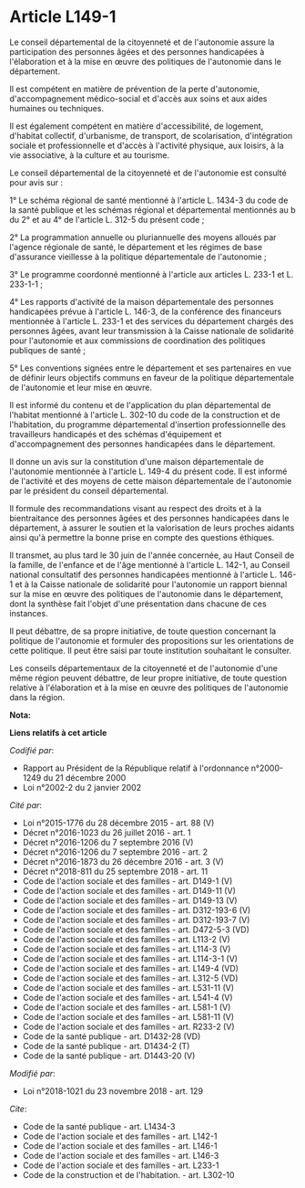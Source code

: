 # Article L149-1

Le conseil départemental de la citoyenneté et de l'autonomie assure la participation des personnes âgées et des personnes
handicapées à l'élaboration et à la mise en œuvre des politiques de l'autonomie dans le département.

Il est compétent en matière de prévention de la perte d'autonomie, d'accompagnement médico-social et d'accès aux soins et aux
aides humaines ou techniques.

Il est également compétent en matière d'accessibilité, de logement, d'habitat collectif, d'urbanisme, de transport, de
scolarisation, d'intégration sociale et professionnelle et d'accès à l'activité physique, aux loisirs, à la vie associative,
à la culture et au tourisme.

Le conseil départemental de la citoyenneté et de l'autonomie est consulté pour avis sur :

1° Le schéma régional de santé mentionné à l'article L. 1434-3 du code de la santé publique et les schémas régional et
départemental mentionnés au b du 2° et au 4° de l'article L. 312-5 du présent code ;

2° La programmation annuelle ou pluriannuelle des moyens alloués par l'agence régionale de santé, le département et les
régimes de base d'assurance vieillesse à la politique départementale de l'autonomie ;

3° Le programme coordonné mentionné à l'article aux articles L. 233-1 et L. 233-1-1 ;

4° Les rapports d'activité de la maison départementale des personnes handicapées prévue à l'article L. 146-3, de la
conférence des financeurs mentionnée à l'article L. 233-1 et des services du département chargés des personnes âgées, avant
leur transmission à la Caisse nationale de solidarité pour l'autonomie et aux commissions de coordination des politiques
publiques de santé ;

5° Les conventions signées entre le département et ses partenaires en vue de définir leurs objectifs communs en faveur de la
politique départementale de l'autonomie et leur mise en œuvre.

Il est informé du contenu et de l'application du plan départemental de l'habitat mentionné à l'article L. 302-10 du code de
la construction et de l'habitation, du programme départemental d'insertion professionnelle des travailleurs handicapés et des
schémas d'équipement et d'accompagnement des personnes handicapées dans le département.

Il donne un avis sur la constitution d'une maison départementale de l'autonomie mentionnée à l'article L. 149-4 du présent
code. Il est informé de l'activité et des moyens de cette maison départementale de l'autonomie par le président du conseil
départemental.

Il formule des recommandations visant au respect des droits et à la bientraitance des personnes âgées et des personnes
handicapées dans le département, à assurer le soutien et la valorisation de leurs proches aidants ainsi qu'à permettre la
bonne prise en compte des questions éthiques.

Il transmet, au plus tard le 30 juin de l'année concernée, au Haut Conseil de la famille, de l'enfance et de l'âge mentionné
à l'article L. 142-1, au Conseil national consultatif des personnes handicapées mentionné à l'article L. 146-1 et à la Caisse
nationale de solidarité pour l'autonomie un rapport biennal sur la mise en œuvre des politiques de l'autonomie dans le
département, dont la synthèse fait l'objet d'une présentation dans chacune de ces instances.

Il peut débattre, de sa propre initiative, de toute question concernant la politique de l'autonomie et formuler des
propositions sur les orientations de cette politique. Il peut être saisi par toute institution souhaitant le consulter.

Les conseils départementaux de la citoyenneté et de l'autonomie d'une même région peuvent débattre, de leur propre
initiative, de toute question relative à l'élaboration et à la mise en œuvre des politiques de l'autonomie dans la région.

**Nota:**



**Liens relatifs à cet article**

_Codifié par_:

  - Rapport au Président de la République relatif à l'ordonnance n°2000-1249 du 21 décembre 2000
  - Loi n°2002-2 du 2 janvier 2002

_Cité par_:

  - Loi n°2015-1776 du 28 décembre 2015 - art. 88 (V)
  - Décret n°2016-1023 du 26 juillet 2016 - art. 1
  - Décret n°2016-1206 du 7 septembre 2016 (V)
  - Décret n°2016-1206 du 7 septembre 2016 - art. 2
  - Décret n°2016-1873 du 26 décembre 2016 - art. 3 (V)
  - Décret n°2018-811 du 25 septembre 2018 - art. 11
  - Code de l'action sociale et des familles - art. D149-1 (V)
  - Code de l'action sociale et des familles - art. D149-11 (V)
  - Code de l'action sociale et des familles - art. D149-13 (V)
  - Code de l'action sociale et des familles - art. D312-193-6 (V)
  - Code de l'action sociale et des familles - art. D312-193-7 (V)
  - Code de l'action sociale et des familles - art. D472-5-3 (VD)
  - Code de l'action sociale et des familles - art. L113-2 (V)
  - Code de l'action sociale et des familles - art. L114-3 (V)
  - Code de l'action sociale et des familles - art. L114-3-1 (V)
  - Code de l'action sociale et des familles - art. L149-4 (VD)
  - Code de l'action sociale et des familles - art. L312-5 (VD)
  - Code de l'action sociale et des familles - art. L531-11 (V)
  - Code de l'action sociale et des familles - art. L541-4 (V)
  - Code de l'action sociale et des familles - art. L581-1 (V)
  - Code de l'action sociale et des familles - art. L581-11 (V)
  - Code de l'action sociale et des familles - art. R233-2 (V)
  - Code de la santé publique - art. D1432-28 (VD)
  - Code de la santé publique - art. D1434-2 (T)
  - Code de la santé publique - art. D1443-20 (V)

_Modifié par_:

  - Loi n°2018-1021 du 23 novembre 2018 - art. 129

_Cite_:

  - Code de la santé publique - art. L1434-3
  - Code de l'action sociale et des familles - art. L142-1
  - Code de l'action sociale et des familles - art. L146-1
  - Code de l'action sociale et des familles - art. L146-3
  - Code de l'action sociale et des familles - art. L233-1
  - Code de la construction et de l'habitation. - art. L302-10
